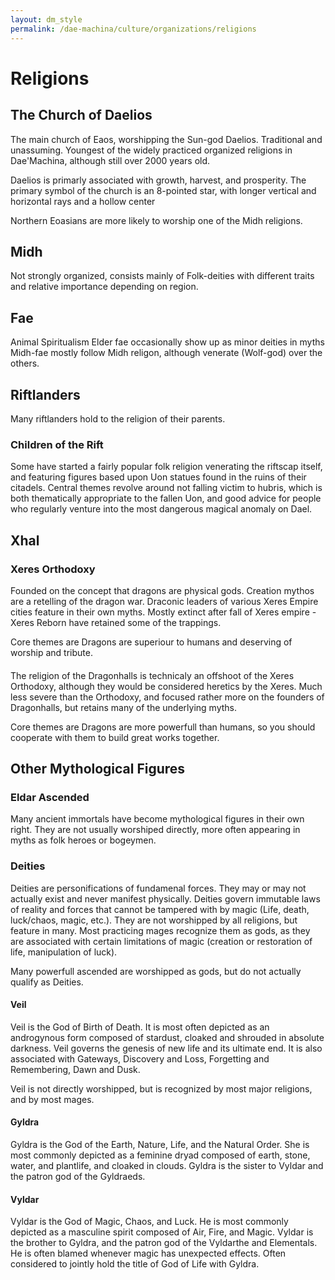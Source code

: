 ```yaml
---
layout: dm_style
permalink: /dae-machina/culture/organizations/religions
---
```


# Religions

## The Church of Daelios

The main church of Eaos, worshipping the Sun-god Daelios.
Traditional and unassuming. 
Youngest of the widely practiced organized religions in Dae'Machina, although still over 2000 years old. 

Daelios is primarly associated with growth, harvest, and prosperity.
The primary symbol of the church is an 8-pointed star, with longer vertical and horizontal rays and a hollow center

Northern Eoasians are more likely to worship one of the Midh religions.

## Midh

Not strongly organized, consists mainly of Folk-deities with different traits and relative importance depending on region.

## Fae

Animal Spiritualism
Elder fae occasionally show up as minor deities in myths
Midh-fae mostly follow Midh religon, although venerate (Wolf-god) over the others.

## Riftlanders

Many riftlanders hold to the religion of their parents.

### Children of the Rift

Some have started a fairly popular folk religion venerating the riftscap itself, and featuring figures based upon Uon statues found in the ruins of their citadels.
Central themes revolve around not falling victim to hubris, which is both thematically appropriate to the fallen Uon, and good advice for people who regularly venture into the most dangerous magical anomaly on Dael.


## Xhal

### Xeres Orthodoxy

Founded on the concept that dragons are physical gods.
Creation mythos are a retelling of the dragon war. Draconic leaders of various Xeres Empire cities feature in their own myths.
Mostly extinct after fall of Xeres empire - Xeres Reborn have retained some of the trappings.

Core themes are Dragons are superiour to humans and deserving of worship and tribute.

#### 

The religion of the Dragonhalls is technicaly an offshoot of the Xeres Orthodoxy, although they would be considered heretics by the Xeres.
Much less severe than the Orthodoxy, and focused rather more on the founders of Dragonhalls, but retains many of the underlying myths.

Core themes are Dragons are more powerfull than humans, so you should cooperate with them to build great works together.

## Other Mythological Figures

### Eldar Ascended

Many ancient immortals have become mythological figures in their own right.
They are not usually worshiped directly, more often appearing in myths as folk heroes or bogeymen.

### Deities

Deities are personifications of fundamenal forces. They may or may not actually exist and never manifest physically. Deities govern immutable laws of reality and forces that cannot be tampered with by magic 
(Life, death, luck/chaos, magic, etc.).
They are not worshipped by all religions, but feature in many. Most practicing mages recognize them as gods, as they are associated with certain limitations of magic (creation or restoration of life, manipulation of luck).

Many powerfull ascended are worshipped as gods, but do not actually qualify as Deities.

#### Veil
Veil is the God of Birth of Death. It is most often depicted as an androgynous form composed of stardust, cloaked and shrouded in absolute darkness.
Veil governs the genesis of new life and its ultimate end. It is also associated with Gateways, Discovery and Loss, Forgetting and Remembering, Dawn and Dusk.

Veil is not directly worshipped, but is recognized by most major religions, and by most mages.

#### Gyldra
Gyldra is the God of the Earth, Nature, Life, and the Natural Order. She is most commonly depicted as a feminine dryad composed of earth, stone, water, and plantlife, and cloaked in clouds. 
Gyldra is the sister to Vyldar and the patron god of the Gyldraeds.

#### Vyldar
Vyldar is the God of Magic, Chaos, and Luck. He is most commonly depicted as a masculine spirit composed of Air, Fire, and Magic. Vyldar is the brother to Gyldra, and the patron god of the Vyldarthe and Elementals. 
He is often blamed whenever magic has unexpected effects. Often considered to jointly hold the title of God of Life with Gyldra.
